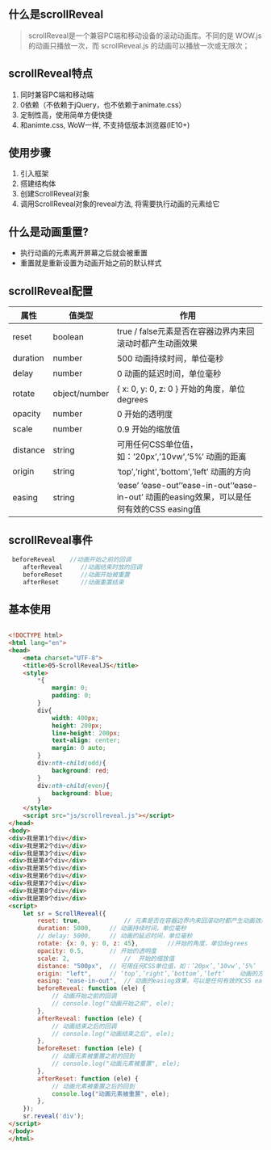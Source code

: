 ## 什么是scrollReveal

> scrollReveal是一个兼容PC端和移动设备的滚动动画库。不同的是 WOW.js 的动画只播放一次，而 scrollReveal.js 的动画可以播放一次或无限次；

## scrollReveal特点

1. 同时兼容PC端和移动端
2. 0依赖（不依赖于jQuery，也不依赖于animate.css）
3.  定制性高，使用简单方便快捷
4. 和animte.css, WoW一样, 不支持低版本浏览器(IE10+)

## 使用步骤

1. 引入框架
2. 搭建结构体
3. 创建ScrollReveal对象
4. 调用ScrollReveal对象的reveal方法, 将需要执行动画的元素给它

## 什么是动画重置?

- 执行动画的元素离开屏幕之后就会被重置
- 重置就是重新设置为动画开始之前的默认样式

## scrollReveal配置

| 属性     | 值类型        | 作用                                                         |
| -------- | ------------- | ------------------------------------------------------------ |
| reset    | boolean       | true / false元素是否在容器边界内来回滚动时都产生动画效果     |
| duration | number        | 500 动画持续时间，单位毫秒                                   |
| delay    | number        | 0 动画的延迟时间，单位毫秒                                   |
| rotate   | object/number | { x: 0, y: 0, z: 0 }  开始的角度，单位degrees                |
| opacity  | number        | 0  开始的透明度                                              |
| scale    | number        | 0.9  开始的缩放值                                            |
| distance | string        | 可用任何CSS单位值，如：’20px’,’10vw’,’5%’ 动画的距离         |
| origin   | string        | ‘top’,’right’,’bottom’,’left’ 动画的方向                     |
| easing   | string        | ‘ease’ ‘ease-out’‘ease-in-out’‘ease-in-out’ 动画的easing效果，可以是任何有效的CSS easing值 |



## scrollReveal事件

~~~js
 beforeReveal    //动画开始之前的回调
    afterReveal     //动画结束时放的回调
    beforeReset     //动画开始被重置
    afterReset      //动画重置结束
~~~





## 基本使用



~~~html

<!DOCTYPE html>
<html lang="en">
<head>
    <meta charset="UTF-8">
    <title>05-ScrollRevealJS</title>
    <style>
        *{
            margin: 0;
            padding: 0;
        }
        div{
            width: 400px;
            height: 200px;
            line-height: 200px;
            text-align: center;
            margin: 0 auto;
        }
        div:nth-child(odd){
            background: red;
        }
        div:nth-child(even){
            background: blue;
        }
    </style>
    <script src="js/scrollreveal.js"></script>
</head>
<body>
<div>我是第1个div</div>
<div>我是第2个div</div>
<div>我是第3个div</div>
<div>我是第4个div</div>
<div>我是第5个div</div>
<div>我是第6个div</div>
<div>我是第7个div</div>
<div>我是第8个div</div>
<div>我是第9个div</div>
<script>
    let sr = ScrollReveal({
        reset: true,			// 元素是否在容器边界内来回滚动时都产生动画效果默认 false
        duration: 5000,		// 动画持续时间，单位毫秒
        // delay: 5000,		// 动画的延迟时间，单位毫秒
        rotate: {x: 0, y: 0, z: 45},		//开始的角度，单位degrees
        opacity: 0.5,		// 开始的透明度
        scale: 2,				//	开始的缩放值
        distance: "500px",	// 可用任何CSS单位值，如：’20px’,’10vw’,’5%’	动画的距离
        origin: "left",		// ‘top’,’right’,’bottom’,’left’	动画的方向
        easing: "ease-in-out",	// 动画的easing效果，可以是任何有效的CSS easing值
        beforeReveal: function (ele) {
            // 动画开始之前的回调
            // console.log("动画开始之前", ele);
        },
        afterReveal: function (ele) {
            // 动画结束之后的回调
            // console.log("动画结束之后", ele);
        },
        beforeReset: function (ele) {
            // 动画元素被重置之前的回到
            // console.log("动画元素被重置", ele);
        },
        afterReset: function (ele) {
            // 动画元素被重置之后的回到
            console.log("动画元素被重置", ele);
        },
    });
    sr.reveal('div');
</script>
</body>
</html>
~~~

